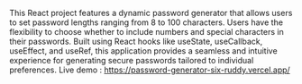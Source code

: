 This React project features a dynamic password generator that allows users to set password lengths ranging from 8 to 100 characters. Users have the flexibility to choose whether to include numbers and special characters in their passwords. Built using React hooks like useState, useCallback, useEffect, and useRef, this application provides a seamless and intuitive experience for generating secure passwords tailored to individual preferences.
 Live demo : https://password-generator-six-ruddy.vercel.app/

 
